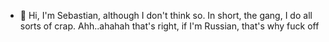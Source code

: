 - 👋 Hi, I'm Sebastian, although I don't think so. In short, the gang, I do all sorts of crap. Ahh..ahahah that's right, if I'm Russian, that's why fuck off
